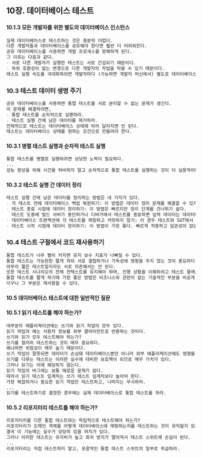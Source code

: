 ## 10장. 데이터베이스 테스트

#### 10.1.3 모든 개발자를 위한 별도의 데이터베이스 인스턴스

```markdown
실제 데이터베이스로 테스트하는 것은 충분히 어렵다.
다른 개발자들과 데이터베이스를 공유해야 한다면 훨씬 더 어려워진다.
공유 데이터베이스를 사용하면 개발 프로세스를 방해하게 된다.
그 이유는 다음과 같다.
- 서로 다른 개발자가 실행한 테스트는 서로 간섭되기 때문이다.
- 하위 호환성이 없는 변경으로 다른 개발자의 작업을 막을 수 있기 때문이다.
테스트 실행 속도를 극대화하려면 개발자마다 (가능하면 개발자 머신에서) 별도로 데이터베이스 인스턴스를 사용하라.
```

### 10.3 테스트 데이터 생명 주기

```markdown
공유 데이터베이스를 사용하면 통합 테스트를 서로 분리할 수 없는 문제가 생긴다.
이 문제를 해결하려면,
- 통합 테스트를 순차적으로 실행하라.
- 테스트 실행 간에 남은 데이터를 제거하라.
전체적으로 테스트는 데이터베이스 상태에 따라 달라지면 안 된다.
테스트는 데이터베이스 상태를 원하는 조건으로 만들어야 한다.
```

#### 10.3.1 병렬 테스트 실행과 순차적 테스트 실행

```markdown
통합 테스트를 병렬로 실행하려면 상당한 노력이 필요하다.
...
성능 향상을 위해 시간을 허비하지 말고 순차적으로 통합 테스트를 실행하는 것이 더 실용적이다.
```

#### 10.3.2 테스트 실행 간 데이터 정리

```markdown
테스트 실행 간에 남은 데이터를 정리하는 방법은 네 가지가 있다.
- 각 테스트 전에 데이터베이스 백업 복원하기: 이 방법은 데이터 정리 문제를 해결할 수 있지만 다른 세 가지 방법보다 훨씬 느리다.
- 테스트 종료 시점에 데이터 정리하기: 이 방법은 빠르지만 정리 단계를 건너뛰기 쉽다.
  테스트 도중에 빌드 서버가 중단하거나 디버거에서 테스트를 종료하면 입력 데이터는 데이터베이스에 남아있고 이후 테스트 실행에 영향을 주게 된다.
- 데이터베이스 트랜잭션에 각 테스트를 래핑하고 커밋하지 않기: 이 경우 테스트와 SUT에서 변경한 모든 내용이 자동으로 롤백된다.
- 테스트 시작 시점에 데이터 정리하기: 이 방법이 가장 좋다. 빠르게 작동하고 일관성이 없는 동작을 일으키지 않으며, 정리 단계를 실수로 건너뛰지 않는다.
```

### 10.4 테스트 구절에서 코드 재사용하기

```markdown
통합 테스트가 너무 빨리 커지면 유지 보수 지표가 나빠질 수 있다.
통합 테스트는 가능한한 짧게 하되 서로 결합하거나 가독성에 영향을 주지 않는 것이 중요하다.
아무리 짧은 테스트일지라도 서로 의존해서는 안 된다.
또한 테스트 시나리오의 전체 컨텍스트를 유지해야 하며, 진행 상황을 이해하려고 테스트 클래스의 다른 부분을 검사해서는 안 된다.
통합 테스트를 짧게 하기에 가장 좋은 방법은 비즈니스와 관련이 없는 기술적인 부분을 비공개 메서드나 헬퍼 클래스로 추출하는 것이다.
더구나 그 부분은 재사용할 수 있다.
```

#### 10.5 데이터베이스 테스트에 대한 일반적인 질문

#### 10.5.1 읽기 테스트를 해야 하는가?

```markdown
대부분의 애플리케이션에는 쓰기와 읽기 작업이 모두 있다.
읽기 작업의 예는 사용자 정보를 외부 클라이언트로 반환하는 것이다.
쓰기와 읽기 모두 테스트해야 하는가?
쓰기를 철저히 테스트하는 것이 매우 중요하다.
왜냐하면 위험성이 매우 높기 때문이다.
쓰기 작업이 잘못되면 데이터가 손상돼 데이터베이스뿐만 아니라 외부 애플리케이션에도 영향을 미칠 수 있다.
쓰기를 다루는 테스트는 이러한 실수에 대비한 보호책이 되므로 매우 가치가 있다.
그러나 읽기는 이에 해당하지 않는다.
읽기 작업의 버그에는 보통 해로운 문제가 없다.
따라서 읽기 테스트 임계치는 쓰기 테스트 임계치보다 높아야 한다.
가장 복잡하거나 중요한 읽기 작업만 테스트하고, 나머지는 무시하라.
...
읽기를 테스트하기로 결정한 경우에는 실제 데이터베이스로 통합 테스트를 하라.
```

#### 10.5.2 리포지터리 테스트를 해야 하는가?

```markdown
리포지터리를 다른 통합 테스트와는 독립적으로 테스트해야 하는가?
리포지터리가 도메인 객체를 어떻게 데이터베이스에 매핑하는지를 테스트하는 것이 유익할지 모른다.
결국 이 기능에는 실수가 상당히 있을 여지가 있다.
그러나 이러한 테스트는 유지비가 높고 회귀 방지가 떨어져서 테스트 스위트에 손실이 된다.
...
리포지터리는 직접 테스트하지 말고, 포괄적인 통합 테스트 스위트의 일부로 취급하라.
```

